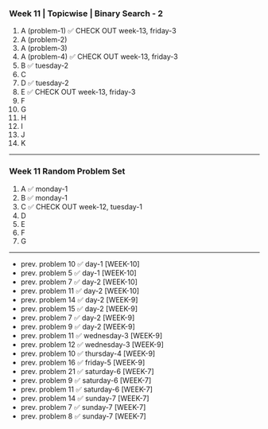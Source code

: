 ### Week 11 | Topicwise | Binary Search - 2
1. A (problem-1) ✅ CHECK OUT week-13, friday-3
2. A (problem-2)
3. A (problem-3)
4. A (problem-4) ✅ CHECK OUT week-13, friday-3
5. B ✅ tuesday-2
6. C
7. D ✅ tuesday-2
8. E ✅ CHECK OUT week-13, friday-3
9. F
10. G
11. H
12. I
13. J
14. K

---
### Week 11 Random Problem Set
1. A ✅ monday-1 
2. B ✅ monday-1 
3. C ✅ CHECK OUT week-12, tuesday-1
4. D
5. E
6. F
7. G
---
- prev. problem 10  ✅ day-1 [WEEK-10]
- prev. problem 5  ✅ day-1 [WEEK-10]
- prev. problem 7  ✅ day-2 [WEEK-10]
- prev. problem 11  ✅ day-2 [WEEK-10]
- prev. problem 14  ✅ day-2 [WEEK-9]
- prev. problem 15  ✅ day-2 [WEEK-9]
- prev. problem 7  ✅ day-2 [WEEK-9]
- prev. problem 9  ✅ day-2 [WEEK-9]
- prev. problem 11  ✅ wednesday-3 [WEEK-9]
- prev. problem 12  ✅ wednesday-3 [WEEK-9]
- prev. problem 10  ✅ thursday-4 [WEEK-9]
- prev. problem 16  ✅ friday-5 [WEEK-9]
- prev. problem 21  ✅ saturday-6 [WEEK-7]
- prev. problem 9  ✅ saturday-6 [WEEK-7]
- prev. problem 11  ✅ saturday-6 [WEEK-7]
- prev. problem 14  ✅ sunday-7 [WEEK-7]
- prev. problem 7  ✅ sunday-7 [WEEK-7]
- prev. problem 8  ✅ sunday-7 [WEEK-7]
